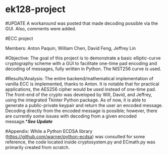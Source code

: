 # ek128-project

#UPDATE
A workaround was posted that made decoding possible via the GUI. Also, comments were added.

#ECC project

Members: Anton Paquin, William Chen, David Feng, Jeffrey Lin

#Objective: 
The goal of this project is to demonstrate a basic elliptic-curve cryptography scheme with a GUI to facilitate one-time pad encoding and decoding of messages, fully written in Python. The NIST256 curve is used.

#Results/Analysis:
The entire backend/mathematical implementation of vanilla ECC is implemented, thanks to Anton. It is notable that for practical applications, the AES256 cipher would be used instead of one-time pad.
The front-end of the crypto was developed by Will, David, and Jeffrey, using the integrated Tkinter Python package. As of now, it is able to generate a public-private keypair and return the user an encoded message. Decoding directly from the encoded message is possible; however, there are currently some issues with decoding from a given encoded message.****See Update***


#Appendix:
While a Python ECDSA library (https://github.com/warner/python-ecdsa) was consulted for some reference, the code located inside cryptosystem.py and ECmath.py was primarily created from scratch.
